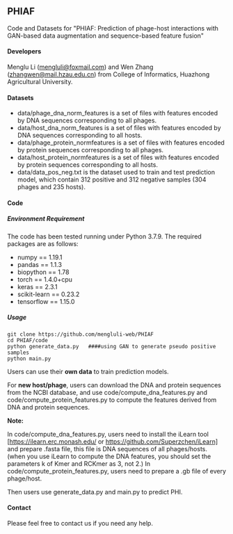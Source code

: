 ## PHIAF

Code and Datasets for "PHIAF: Prediction of phage-host interactions with GAN-based data augmentation and sequence-based feature fusion"

#### Developers

Menglu Li (mengluli@foxmail.com) and Wen Zhang (zhangwen@mail.hzau.edu.cn) from College of Informatics, Huazhong Agricultural University.

#### Datasets

- data/phage_dna_norm_features is a set of files with features encoded by DNA sequences corresponding to all phages.
- data/host_dna_norm_features is a set of files with features encoded by DNA sequences corresponding to all hosts.
- data/phage_protein_normfeatures is a set of files with features encoded by protein sequences corresponding to all phages.
- data/host_protein_normfeatures is a set of files with features encoded by protein sequences corresponding to all hosts.
- data/data_pos_neg.txt is the dataset used to train and test prediction model, which contain 312 positive and 312 negative samples (304 phages and 235 hosts).

#### Code

##### Environment Requirement

The code has been tested running under Python 3.7.9. The required packages are as follows:

- numpy == 1.19.1
- pandas == 1.1.3
- biopython == 1.78
- torch == 1.4.0+cpu
- keras == 2.3.1
- scikit-learn == 0.23.2
- tensorflow == 1.15.0

##### Usage

```
git clone https://github.com/mengluli-web/PHIAF
cd PHIAF/code
python generate_data.py   ####using GAN to generate pseudo positive samples
python main.py
```

Users can use their **own data** to train prediction models. 

For **new host/phage**, users can download the DNA and protein sequences from the NCBI database, and use code/compute_dna_features.py and code/compute_protein_features.py to compute the features derived from DNA and protein sequences.

**Note:** 

In code/compute_dna_features.py, users need to install the iLearn tool [https://ilearn.erc.monash.edu/ or https://github.com/Superzchen/iLearn] and prepare .fasta file, this file is DNA sequences of all phages/hosts. (when you use iLearn to compute the DNA features, you should set the parameters k of Kmer and RCKmer as 3, not 2.)
In code/compute_protein_features.py, users need to prepare a .gb file of every phage/host.  

Then users use generate_data.py and main.py to predict PHI.


#### Contact

Please feel free to contact us if you need any help.

